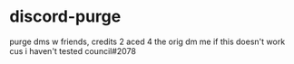 # discord-purge
purge dms w friends, credits 2 aced 4 the orig
dm me if this doesn't work cus i haven't tested council#2078
